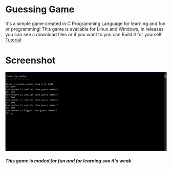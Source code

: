 # Guessing Game

It's a simple game created in C Programming Language for learning and fun or programming!
This game is available for Linux and Windows, in releases you can see a download files or if you want to
you can Build it for yourself [Tutorial](https://github.com/SolindekDev/guessing-game/blob/main/docs/Build.md)

# Screenshot

![](https://raw.githubusercontent.com/SolindekDev/guessing-game/main/resources/screenshot1.png)

##### This game is maded for fun and for learning soo it's weak
